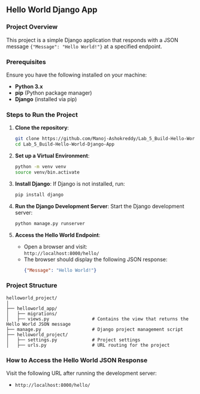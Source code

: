 
## Hello World Django App

### Project Overview
This project is a simple Django application that responds with a JSON message `{"Message": "Hello World!"}` at a specified endpoint.

### Prerequisites
Ensure you have the following installed on your machine:
- **Python 3.x**
- **pip** (Python package manager)
- **Django** (installed via pip)

### Steps to Run the Project

1. **Clone the repository**:
   ```bash
   git clone https://github.com/Manoj-Ashokreddy/Lab_5_Build-Hello-World-Django-App.git
   cd Lab_5_Build-Hello-World-Django-App
   ```
2. **Set up a Virtual Environment**:
  
   ```bash
   python -m venv venv
   source venv/bin.activate
   ```
   
3. **Install Django**:
   If Django is not installed, run:
   ```bash
   pip install django
   ```

4. **Run the Django Development Server**:
   Start the Django development server:
   ```bash
   python manage.py runserver
   ```

5. **Access the Hello World Endpoint**:
   - Open a browser and visit:  
     `http://localhost:8000/hello/`
   - The browser should display the following JSON response:
     ```json
     {"Message": "Hello World!"}
     ```

### Project Structure

```
helloworld_project/
│
├── helloworld_app/
│   ├── migrations/
│   ├── views.py                # Contains the view that returns the Hello World JSON message
├── manage.py                   # Django project management script
├── helloworld_project/
│   ├── settings.py             # Project settings
│   ├── urls.py                 # URL routing for the project
```

### How to Access the Hello World JSON Response
Visit the following URL after running the development server:
- `http://localhost:8000/hello/`

```
